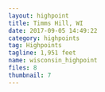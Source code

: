 ```yaml
---
layout: highpoint
title: Timms Hill, WI
date: 2017-09-05 14:49:22
category: highpoints
tag: Highpoints
tagline: 1,951 feet
name: wisconsin_highpoint
files: 8
thumbnail: 7
---
```

